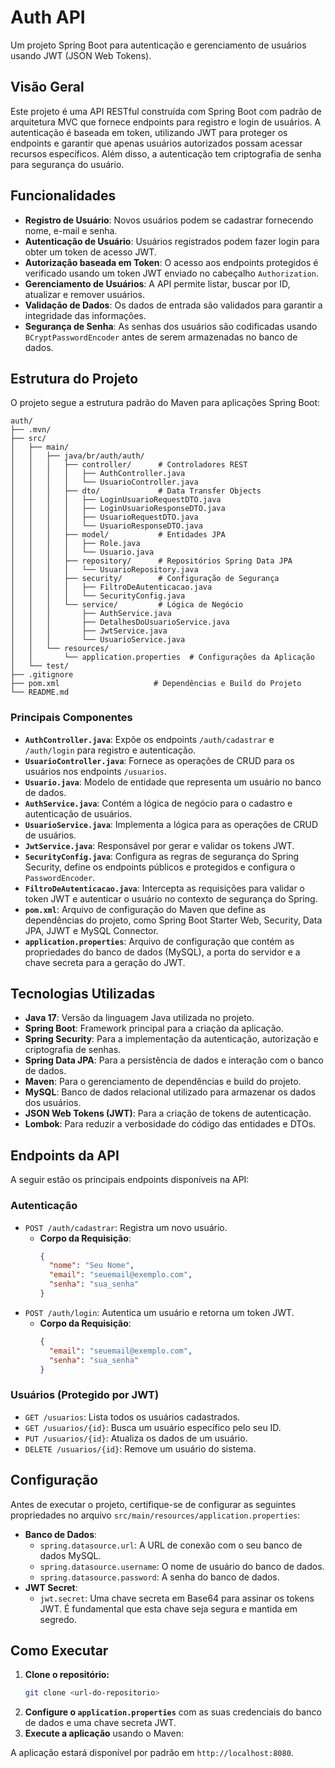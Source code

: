 # Auth API

Um projeto Spring Boot para autenticação e gerenciamento de usuários usando JWT (JSON Web Tokens).

## Visão Geral

Este projeto é uma API RESTful construída com Spring Boot com padrão de arquitetura MVC que fornece endpoints para registro e login de usuários. A autenticação é baseada em token, utilizando JWT para proteger os endpoints e garantir que apenas usuários autorizados possam acessar recursos específicos. Além disso, a autenticação tem criptografia de senha para segurança do usuário.

## Funcionalidades

* **Registro de Usuário**: Novos usuários podem se cadastrar fornecendo nome, e-mail e senha.
* **Autenticação de Usuário**: Usuários registrados podem fazer login para obter um token de acesso JWT.
* **Autorização baseada em Token**: O acesso aos endpoints protegidos é verificado usando um token JWT enviado no cabeçalho `Authorization`.
* **Gerenciamento de Usuários**: A API permite listar, buscar por ID, atualizar e remover usuários.
* **Validação de Dados**: Os dados de entrada são validados para garantir a integridade das informações.
* **Segurança de Senha**: As senhas dos usuários são codificadas usando `BCryptPasswordEncoder` antes de serem armazenadas no banco de dados.

## Estrutura do Projeto

O projeto segue a estrutura padrão do Maven para aplicações Spring Boot:

```text
auth/
├── .mvn/
├── src/
│   ├── main/
│   │   ├── java/br/auth/auth/
│   │   │   ├── controller/      # Controladores REST
│   │   │   │   ├── AuthController.java
│   │   │   │   └── UsuarioController.java
│   │   │   ├── dto/             # Data Transfer Objects
│   │   │   │   ├── LoginUsuarioRequestDTO.java
│   │   │   │   ├── LoginUsuarioResponseDTO.java
│   │   │   │   ├── UsuarioRequestDTO.java
│   │   │   │   └── UsuarioResponseDTO.java
│   │   │   ├── model/           # Entidades JPA
│   │   │   │   ├── Role.java
│   │   │   │   └── Usuario.java
│   │   │   ├── repository/      # Repositórios Spring Data JPA
│   │   │   │   └── UsuarioRepository.java
│   │   │   ├── security/        # Configuração de Segurança
│   │   │   │   ├── FiltroDeAutenticacao.java
│   │   │   │   └── SecurityConfig.java
│   │   │   └── service/         # Lógica de Negócio
│   │   │       ├── AuthService.java
│   │   │       ├── DetalhesDoUsuarioService.java
│   │   │       ├── JwtService.java
│   │   │       └── UsuarioService.java
│   │   └── resources/
│   │       └── application.properties  # Configurações da Aplicação
│   └── test/
├── .gitignore
├── pom.xml                     # Dependências e Build do Projeto
└── README.md

```
### Principais Componentes

* **`AuthController.java`**: Expõe os endpoints `/auth/cadastrar` e `/auth/login` para registro e autenticação.
* **`UsuarioController.java`**: Fornece as operações de CRUD para os usuários nos endpoints `/usuarios`.
* **`Usuario.java`**: Modelo de entidade que representa um usuário no banco de dados.
* **`AuthService.java`**: Contém a lógica de negócio para o cadastro e autenticação de usuários.
* **`UsuarioService.java`**: Implementa a lógica para as operações de CRUD de usuários.
* **`JwtService.java`**: Responsável por gerar e validar os tokens JWT.
* **`SecurityConfig.java`**: Configura as regras de segurança do Spring Security, define os endpoints públicos e protegidos e configura o `PasswordEncoder`.
* **`FiltroDeAutenticacao.java`**: Intercepta as requisições para validar o token JWT e autenticar o usuário no contexto de segurança do Spring.
* **`pom.xml`**: Arquivo de configuração do Maven que define as dependências do projeto, como Spring Boot Starter Web, Security, Data JPA, JJWT e MySQL Connector.
* **`application.properties`**: Arquivo de configuração que contém as propriedades do banco de dados (MySQL), a porta do servidor e a chave secreta para a geração do JWT.

## Tecnologias Utilizadas

* **Java 17**: Versão da linguagem Java utilizada no projeto.
* **Spring Boot**: Framework principal para a criação da aplicação.
* **Spring Security**: Para a implementação da autenticação, autorização e criptografia de senhas.
* **Spring Data JPA**: Para a persistência de dados e interação com o banco de dados.
* **Maven**: Para o gerenciamento de dependências e build do projeto.
* **MySQL**: Banco de dados relacional utilizado para armazenar os dados dos usuários.
* **JSON Web Tokens (JWT)**: Para a criação de tokens de autenticação.
* **Lombok**: Para reduzir a verbosidade do código das entidades e DTOs.

## Endpoints da API

A seguir estão os principais endpoints disponíveis na API:

### Autenticação

* `POST /auth/cadastrar`: Registra um novo usuário.
    * **Corpo da Requisição**:
        ```json
        {
          "nome": "Seu Nome",
          "email": "seuemail@exemplo.com",
          "senha": "sua_senha"
        }
        ```
* `POST /auth/login`: Autentica um usuário e retorna um token JWT.
    * **Corpo da Requisição**:
        ```json
        {
          "email": "seuemail@exemplo.com",
          "senha": "sua_senha"
        }
        ```

### Usuários (Protegido por JWT)

* `GET /usuarios`: Lista todos os usuários cadastrados.
* `GET /usuarios/{id}`: Busca um usuário específico pelo seu ID.
* `PUT /usuarios/{id}`: Atualiza os dados de um usuário.
* `DELETE /usuarios/{id}`: Remove um usuário do sistema.

## Configuração

Antes de executar o projeto, certifique-se de configurar as seguintes propriedades no arquivo `src/main/resources/application.properties`:

* **Banco de Dados**:
    * `spring.datasource.url`: A URL de conexão com o seu banco de dados MySQL.
    * `spring.datasource.username`: O nome de usuário do banco de dados.
    * `spring.datasource.password`: A senha do banco de dados.
* **JWT Secret**:
    * `jwt.secret`: Uma chave secreta em Base64 para assinar os tokens JWT. É fundamental que esta chave seja segura e mantida em segredo.

## Como Executar

1.  **Clone o repositório:**
    ```bash
    git clone <url-do-repositorio>
    ```
2.  **Configure o `application.properties`** com as suas credenciais do banco de dados e uma chave secreta JWT.
3.  **Execute a aplicação** usando o Maven:
  

A aplicação estará disponível por padrão em `http://localhost:8080`.
